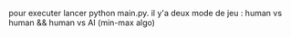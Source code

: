 pour executer lancer python main.py.
il y'a deux mode de jeu : human vs human && human vs AI (min-max algo) 
